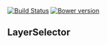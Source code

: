 [![Build Status](https://travis-ci.org/agrc-widgets/layer-selector.svg)](https://travis-ci.org/agrc-widgets/layer-selector)
[![Bower version](https://badge.fury.io/bo/agrc-layer-selector.svg)](https://badge.fury.io/bo/agrc-layer-selector)

## LayerSelector
